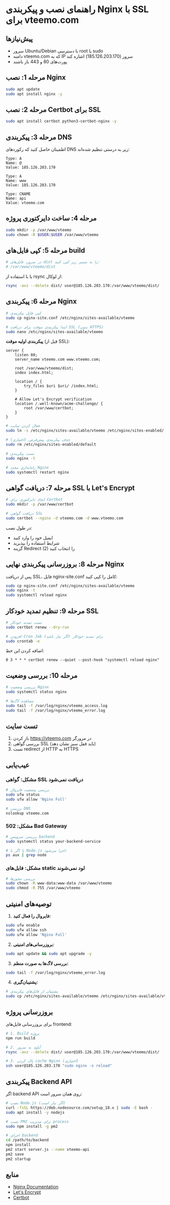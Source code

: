 # راهنمای نصب و پیکربندی Nginx با SSL برای vteemo.com

## پیش‌نیازها

- سرور Ubuntu/Debian با دسترسی root یا sudo
- دامنه vteemo.com که به IP سرور (185.126.203.170) اشاره کند
- پورت‌های 80 و 443 باز باشند

## مرحله 1: نصب Nginx

```bash
sudo apt update
sudo apt install nginx -y
```

## مرحله 2: نصب Certbot برای SSL

```bash
sudo apt install certbot python3-certbot-nginx -y
```

## مرحله 3: پیکربندی DNS

اطمینان حاصل کنید که رکوردهای DNS زیر به درستی تنظیم شده‌اند:

```
Type: A
Name: @
Value: 185.126.203.170

Type: A
Name: www
Value: 185.126.203.170

Type: CNAME
Name: api
Value: vteemo.com
```

## مرحله 4: ساخت دایرکتوری پروژه

```bash
sudo mkdir -p /var/www/vteemo
sudo chown -R $USER:$USER /var/www/vteemo
```

## مرحله 5: کپی فایل‌های build

```bash
# در سرور، فایل‌های dist را به مسیر زیر کپی کنید:
# /var/www/vteemo/dist
```

یا با استفاده از rsync از لوکال:

```bash
rsync -avz --delete dist/ user@185.126.203.170:/var/www/vteemo/dist/
```

## مرحله 6: پیکربندی Nginx

```bash
# کپی فایل پیکربندی
sudo cp nginx-site.conf /etc/nginx/sites-available/vteemo

# ابتدا پیکربندی موقت برای دریافت SSL (بدون HTTPS)
sudo nano /etc/nginx/sites-available/vteemo
```

**پیکربندی اولیه موقت** (قبل از SSL):

```nginx
server {
    listen 80;
    server_name vteemo.com www.vteemo.com;
    
    root /var/www/vteemo/dist;
    index index.html;
    
    location / {
        try_files $uri $uri/ /index.html;
    }
    
    # Allow Let's Encrypt verification
    location /.well-known/acme-challenge/ {
        root /var/www/certbot;
    }
}
```

```bash
# فعال کردن سایت
sudo ln -s /etc/nginx/sites-available/vteemo /etc/nginx/sites-enabled/

# حذف پیکربندی پیش‌فرض (اختیاری)
sudo rm /etc/nginx/sites-enabled/default

# تست پیکربندی
sudo nginx -t

# راه‌اندازی مجدد Nginx
sudo systemctl restart nginx
```

## مرحله 7: دریافت گواهی SSL با Let's Encrypt

```bash
# ایجاد دایرکتوری برای Certbot
sudo mkdir -p /var/www/certbot

# دریافت گواهی SSL
sudo certbot --nginx -d vteemo.com -d www.vteemo.com
```

در طول نصب:
- ایمیل خود را وارد کنید
- شرایط استفاده را بپذیرید
- گزینه Redirect (2) را انتخاب کنید

## مرحله 8: بروزرسانی پیکربندی نهایی Nginx

پس از دریافت SSL، فایل nginx-site.conf کامل را کپی کنید:

```bash
sudo cp nginx-site.conf /etc/nginx/sites-available/vteemo
sudo nginx -t
sudo systemctl reload nginx
```

## مرحله 9: تنظیم تمدید خودکار SSL

```bash
# تست تمدید خودکار
sudo certbot renew --dry-run

# افزودن Cron Job برای تمدید خودکار (اگر نیاز باشد)
sudo crontab -e
```

اضافه کردن این خط:
```
0 3 * * * certbot renew --quiet --post-hook "systemctl reload nginx"
```

## مرحله 10: بررسی وضعیت

```bash
# بررسی وضعیت Nginx
sudo systemctl status nginx

# مشاهده لاگ‌ها
sudo tail -f /var/log/nginx/vteemo_access.log
sudo tail -f /var/log/nginx/vteemo_error.log
```

## تست سایت

1. باز کردن https://vteemo.com در مرورگر
2. بررسی گواهی SSL (باید قفل سبز نشان دهد)
3. تست redirect از HTTP به HTTPS

## عیب‌یابی

### مشکل: گواهی SSL دریافت نمی‌شود

```bash
# بررسی وضعیت فایروال
sudo ufw status
sudo ufw allow 'Nginx Full'

# بررسی DNS
nslookup vteemo.com
```

### مشکل: 502 Bad Gateway

```bash
# بررسی سرویس backend
sudo systemctl status your-backend-service

# یا اگر با Node.js اجرا می‌شود:
ps aux | grep node
```

### مشکل: فایل‌های static لود نمی‌شوند

```bash
# بررسی مجوزها
sudo chown -R www-data:www-data /var/www/vteemo
sudo chmod -R 755 /var/www/vteemo
```

## توصیه‌های امنیتی

1. **فایروال را فعال کنید:**
```bash
sudo ufw enable
sudo ufw allow ssh
sudo ufw allow 'Nginx Full'
```

2. **بروزرسانی‌های امنیتی:**
```bash
sudo apt update && sudo apt upgrade -y
```

3. **بررسی لاگ‌ها به صورت منظم:**
```bash
sudo tail -f /var/log/nginx/vteemo_error.log
```

4. **پشتیبان‌گیری:**
```bash
# پشتیبان از فایل‌های پیکربندی
sudo cp /etc/nginx/sites-available/vteemo /etc/nginx/sites-available/vteemo.backup
```

## بروزرسانی پروژه

برای بروزرسانی فایل‌های frontend:

```bash
# 1. Build پروژه
npm run build

# 2. آپلود به سرور
rsync -avz --delete dist/ user@185.126.203.170:/var/www/vteemo/dist/

# 3. پاک کردن cache Nginx (اختیاری)
ssh user@185.126.203.170 "sudo nginx -s reload"
```

## پیکربندی Backend API

اگر backend API روی همان سرور است:

```bash
# نصب Node.js (اگر نیاز است)
curl -fsSL https://deb.nodesource.com/setup_18.x | sudo -E bash -
sudo apt install -y nodejs

# نصب PM2 برای مدیریت process
sudo npm install -g pm2

# اجرای backend
cd /path/to/backend
npm install
pm2 start server.js --name vteemo-api
pm2 save
pm2 startup
```

## منابع

- [Nginx Documentation](https://nginx.org/en/docs/)
- [Let's Encrypt](https://letsencrypt.org/)
- [Certbot](https://certbot.eff.org/)
